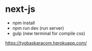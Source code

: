 # next-js

- npm install
- npm run dev (run server)
- gulp (new terminal for compile css)

https://tyobaskaracom.herokuapp.com/
